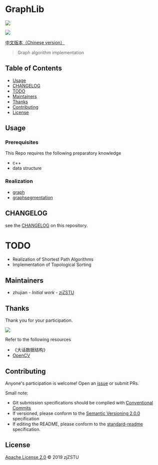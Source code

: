 #  GraphLib

![](./graph.svg)

[![](https://img.shields.io/badge/commitizen-friendly-brightgreen.svg)](http://commitizen.github.io/cz-cli/)

[中文版本（Chinese version）](./README.zh-CN.md)

> Graph algorithm implementation

## Table of Contents

- [Usage](#usage)
- [CHANGELOG](#changelog)
- [TODO](#todo)
- [Maintainers](#maintainers)
- [Thanks](#Thanks)
- [Contributing](#contributing)
- [License](#license)

## Usage

### Prerequisites

This Repo requires the following preparatory knowledge

* c++
* data structure

### Realization

* [graph](https://github.com/zjZSTU/GraphLib/tree/master/cplusplus/samples/graph)
* [graphsegmentation](https://github.com/zjZSTU/GraphLib/tree/master/cplusplus/samples/graphsegmentation)

## CHANGELOG

see the [CHANGELOG](./CHANGELOG.md) on this repository.

# TODO

* Realization of Shortest Path Algorithms
* Implementation of Topological Sorting

## Maintainers

* zhujian - *Initial work* - [zjZSTU](https://github.com/zjZSTU)

## Thanks

Thank you for your participation.

[![](https://avatars3.githubusercontent.com/u/13742735?s=460&v=4)](https://github.com/zjZSTU)

Refer to the following resources

* 《大话数据结构》
* [OpenCV](https://opencv.org/)

## Contributing

Anyone's participation is welcome! Open an [issue](https://github.com/zjZSTU/graph_algorithm/issues) or submit PRs.

Small note:

* Git submission specifications should be complied with [Conventional Commits](https://www.conventionalcommits.org/en/v1.0.0-beta.4/)
* If versioned, please conform to the [Semantic Versioning 2.0.0](https://semver.org) specification
* If editing the README, please conform to the [standard-readme](https://github.com/RichardLitt/standard-readme) specification.

## License

[Apache License 2.0](LICENSE) © 2019 zjZSTU